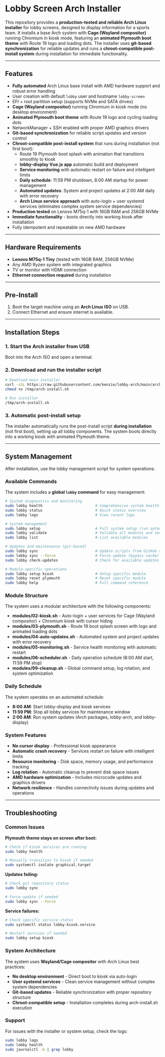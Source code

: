 # Lobby Screen Arch Installer

This repository provides a **production-tested and reliable Arch Linux installer** for lobby screens, designed to display information for a sports team. It installs a base Arch system with **Cage (Wayland compositor)** running Chromium in kiosk mode, featuring an **animated Plymouth boot theme** with Route 19 logo and loading dots. The installer uses **git-based synchronization** for reliable updates and runs a **chroot-compatible post-install system** during installation for immediate functionality.

---

## Features

- **Fully automated** Arch Linux base install with AMD hardware support and robust error handling
- User creation with default `lobby` user and hostname `lobby-screen`
- EFI + root partition setup (supports NVMe and SATA drives)
- **Cage (Wayland compositor)** running Chromium in kiosk mode (no desktop environment)
- **Animated Plymouth boot theme** with Route 19 logo and cycling loading dots
- NetworkManager + SSH enabled with proper AMD graphics drivers
- **Git-based synchronization** for reliable script updates and version control
- **Chroot-compatible post-install system** that runs during installation (not first boot):
  - Route 19 Plymouth boot splash with animation that transitions smoothly to kiosk
  - **lobby-display Vue.js app** automatic build and deployment
  - **Service monitoring** with automatic restart on failure and intelligent limits
  - **Daily schedule**: 11:59 PM shutdown, 8:00 AM startup for power management
  - **Automated updates**: System and project updates at 2:00 AM daily with error recovery
  - **Arch Linux service approach** with auto-login + user systemd services (eliminates complex system service dependencies)
- **Production tested** on Lenovo M75q-1 with 16GB RAM and 256GB NVMe
- **Immediate functionality** - boots directly into working kiosk after installation
- Fully idempotent and repeatable on new AMD hardware

---

## Hardware Requirements

- **Lenovo M75q-1 Tiny** (tested with 16GB RAM, 256GB NVMe)
- Any AMD Ryzen system with integrated graphics
- TV or monitor with HDMI connection
- **Ethernet connection required** during installation

---

## Pre-Install

1. Boot the target machine using an **Arch Linux ISO** on USB.
2. Connect Ethernet and ensure internet is available.

---

## Installation Steps

### 1. Start the Arch installer from USB

Boot into the Arch ISO and open a terminal.

### 2. Download and run the installer script

```bash
# Download main installer
curl -sSL https://raw.githubusercontent.com/kenzie/lobby-arch/main/arch-install.sh -o /tmp/arch-install.sh
chmod +x /tmp/arch-install.sh

# Run installer
/tmp/arch-install.sh
```

### 3. Automatic post-install setup

The installer automatically runs the post-install script **during installation** (not first boot), setting up all lobby components. The system boots directly into a working kiosk with animated Plymouth theme.

---

## System Management

After installation, use the lobby management script for system operations:

### Available Commands

The system includes a **global `lobby` command** for easy management:

```bash
# System diagnostics and monitoring
sudo lobby health                        # Comprehensive system health check
sudo lobby status                        # Quick status overview
sudo lobby logs                          # View recent logs

# System management
sudo lobby setup                         # Full system setup (run automatically on first boot)  
sudo lobby validate                      # Validate all modules and services
sudo lobby list                          # List available modules

# Updates and maintenance (git-based)
sudo lobby sync                          # Update scripts from GitHub repository using git pull
sudo lobby sync --force                  # Force update (bypass cache)
sudo lobby check-updates                 # Check for available updates using git fetch

# Module-specific operations  
sudo lobby setup kiosk                   # Setup specific module
sudo lobby reset plymouth                # Reset specific module
sudo lobby help                          # Full command reference
```

### Module Structure

The system uses a modular architecture with the following components:

- **modules/02-kiosk.sh** - Auto-login + user services for Cage (Wayland compositor) + Chromium kiosk with cursor hiding
- **modules/03-plymouth.sh** - Route 19 boot splash screen with logo and animated loading dots
- **modules/04-auto-updates.sh** - Automated system and project updates with error recovery
- **modules/05-monitoring.sh** - Service health monitoring with automatic restart
- **modules/06-scheduler.sh** - Daily operation schedule (8:00 AM start, 11:59 PM stop)  
- **modules/99-cleanup.sh** - Global command setup, log rotation, and system optimization

### Daily Schedule

The system operates on an automated schedule:
- **8:00 AM**: Start lobby-display and kiosk services
- **11:59 PM**: Stop all lobby services for maintenance window
- **2:00 AM**: Run system updates (Arch packages, lobby-arch, and lobby-display)

### System Features

- **No cursor display** - Professional kiosk appearance
- **Automatic crash recovery** - Services restart on failure with intelligent limits
- **Resource monitoring** - Disk space, memory usage, and performance tracking
- **Log rotation** - Automatic cleanup to prevent disk space issues
- **AMD hardware optimization** - Includes microcode updates and graphics drivers
- **Network resilience** - Handles connectivity issues during updates and operations

---

## Troubleshooting

### Common Issues

**Plymouth theme stays on screen after boot:**
```bash
# Check if kiosk services are running
sudo lobby health

# Manually transition to kiosk if needed
sudo systemctl isolate graphical.target
```

**Updates failing:**
```bash
# Check git repository status
sudo lobby sync

# Force update if needed
sudo lobby sync --force
```

**Service failures:**
```bash
# Check specific service status
sudo systemctl status lobby-kiosk.service

# Restart services if needed
sudo lobby setup kiosk
```

### System Architecture

The system uses **Wayland/Cage compositor** with Arch Linux best practices:
- **No desktop environment** - Direct boot to kiosk via auto-login
- **User systemd services** - Clean service management without complex system dependencies  
- **Git-based updates** - Reliable synchronization with proper repository structure
- **Chroot-compatible setup** - Installation completes during arch-install.sh execution

### Support

For issues with the installer or system setup, check the logs:
```bash
sudo lobby logs
sudo lobby health
sudo journalctl -b | grep lobby
```
